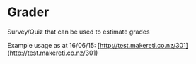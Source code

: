 # Grader
Survey/Quiz that can be used to estimate grades

Example usage as at 16/06/15: [http://test.makereti.co.nz/301](http://test.makereti.co.nz/301)
